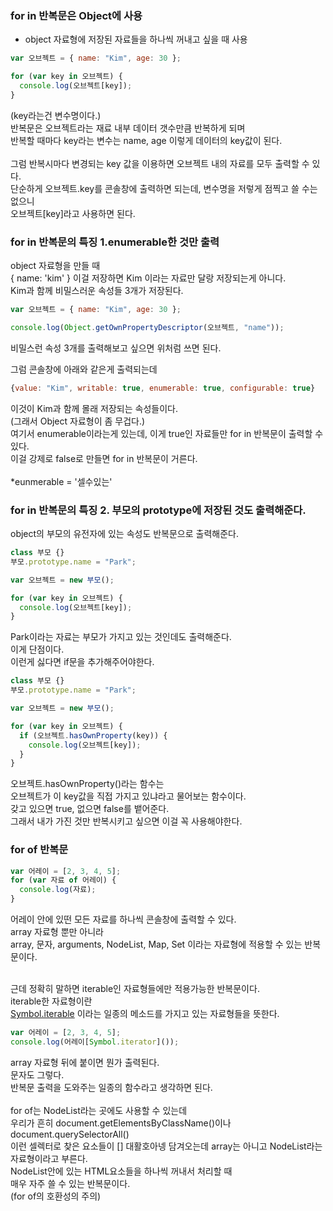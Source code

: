 ### for in 반복문은 Object에 사용

- object 자료형에 저장된 자료들을 하나씩 꺼내고 싶을 때 사용

```js
var 오브젝트 = { name: "Kim", age: 30 };

for (var key in 오브젝트) {
  console.log(오브젝트[key]);
}
```

(key라는건 변수명이다.) <br>
반복문은 오브젝트라는 재료 내부 데이터 갯수만큼 반복하게 되며<br>
반복할 때마다 key라는 변수는 name, age 이렇게 데이터의 key값이 된다.<br>
<br>
그럼 반복시마다 변경되는 key 값을 이용하면 오브젝트 내의 자료를 모두 출력할 수 있다.<br>
단순하게 오브젝트.key를 콘솔창에 출력하면 되는데, 변수명을 저렇게 점찍고 쓸 수는 없으니<br>
오브젝트[key]라고 사용하면 된다.<br>

### for in 반복문의 특징 1.enumerable한 것만 출력

object 자료형을 만들 때<br>
{ name: 'kim' } 이걸 저장하면 Kim 이라는 자료만 달랑 저장되는게 아니다.<br>
Kim과 함께 비밀스러운 속성들 3개가 저장된다.<br>

```js
var 오브젝트 = { name: "Kim", age: 30 };

console.log(Object.getOwnPropertyDescriptor(오브젝트, "name"));
```

비밀스런 속성 3개를 출력해보고 싶으면 위처럼 쓰면 된다.<br>

그럼 콘솔창에 아래와 같은게 출력되는데

```js
{value: "Kim", writable: true, enumerable: true, configurable: true}
```

이것이 Kim과 함께 몰래 저장되는 속성들이다.<br>
(그래서 Object 자료형이 좀 무겁다.)<br>
여기서 enumerable이라는게 있는데, 이게 true인 자료들만 for in 반복문이 출력할 수 있다.<br>
이걸 강제로 false로 만들면 for in 반복문이 거른다.<br>
<br>
\*eunmerable = '셀수있는'<br>

### for in 반복문의 특징 2. 부모의 prototype에 저장된 것도 출력해준다.

object의 부모의 유전자에 있는 속성도 반복문으로 출력해준다.

```js
class 부모 {}
부모.prototype.name = "Park";

var 오브젝트 = new 부모();

for (var key in 오브젝트) {
  console.log(오브젝트[key]);
}
```

Park이라는 자료는 부모가 가지고 있는 것인데도 출력해준다.<br>
이게 단점이다.<br>
이런게 싫다면 if문을 추가해주어야한다.<br>

```js
class 부모 {}
부모.prototype.name = "Park";

var 오브젝트 = new 부모();

for (var key in 오브젝트) {
  if (오브젝트.hasOwnProperty(key)) {
    console.log(오브젝트[key]);
  }
}
```

오브젝트.hasOwnProperty()라는 함수는<br>
오브젝트가 이 key값을 직접 가지고 있냐라고 물어보는 함수이다.<br>
갖고 있으면 true, 없으면 false를 뱉어준다.<br>
그래서 내가 가진 것만 반복시키고 싶으면 이걸 꼭 사용해야한다.<br>

### for of 반복문

```js
var 어레이 = [2, 3, 4, 5];
for (var 자료 of 어레이) {
  console.log(자료);
}
```

어레이 안에 있떤 모든 자료를 하나씩 콘솔창에 출력할 수 있다.<br>
array 자료형 뿐만 아니라<br>
array, 문자, arguments, NodeList, Map, Set 이라는 자료형에 적용할 수 있는 반복문이다.<br>
<br>

근데 정확히 말하면 iterable인 자료형들에만 적용가능한 반복문이다.<br>
iterable한 자료형이란<br>
[Symbol.iterable]() 이라는 일종의 메소드를 가지고 있는 자료형들을 뜻한다.<br>

```js
var 어레이 = [2, 3, 4, 5];
console.log(어레이[Symbol.iterator]());
```

array 자료형 뒤에 붙이면 뭔가 출력된다.<br>
문자도 그렇다.<br>
반복문 출력을 도와주는 일종의 함수라고 생각하면 된다.<br>
<br>
for of는 NodeList라는 곳에도 사용할 수 있는데<br>
우리가 흔히 document.getElementsByClassName()이나 document.querySelectorAll() <br>
이런 셀렉터로 찾은 요소들이 [] 대활호아넹 담겨오는데 array는 아니고 NodeList라는 자료형이라고 부른다.<br>
NodeList안에 있는 HTML요소들을 하나씩 꺼내서 처리할 때<br>
매우 자주 쓸 수 있는 반복문이다.<br>
(for of의 호환성의 주의)
